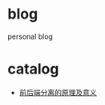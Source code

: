 # blog
personal blog


# catalog

- [前后端分离的原理及意义](https://github.com/davedavehong/blog/blob/master/README.md)